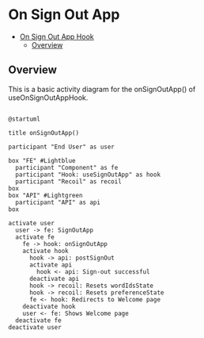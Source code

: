 # On Sign Out App

<!-- TOC -->

- [On Sign Out App Hook](#on-sign-out-app-hook)
  - [Overview](#overview)

<!-- /TOC -->

## Overview
This is a basic activity diagram for the onSignOutApp() of useOnSignOutAppHook.


```plantuml

@startuml

title onSignOutApp()

participant "End User" as user

box "FE" #Lightblue
  participant "Component" as fe
  participant "Hook: useSignOutApp" as hook
  participant "Recoil" as recoil
box
box "API" #Lightgreen
  participant "API" as api
box

activate user
  user -> fe: SignOutApp
  activate fe
    fe -> hook: onSignOutApp
    activate hook
      hook -> api: postSignOut
      activate api
        hook <- api: Sign-out successful
      deactivate api
      hook -> recoil: Resets wordIdsState
      hook -> recoil: Resets preferenceState
      fe <- hook: Redirects to Welcome page
    deactivate hook
    user <- fe: Shows Welcome page
  deactivate fe
deactivate user
    